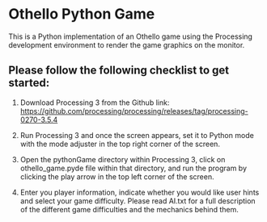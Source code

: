 # Othello Python Game

This is a Python implementation of an Othello game using the Processing
development environment to render the game graphics on the monitor. 

## Please follow the following checklist to get started:

1. Download Processing 3 from the Github link:
    https://github.com/processing/processing/releases/tag/processing-0270-3.5.4

2. Run Processing 3 and once the screen appears, set it to Python mode with
the mode adjuster in the top right corner of the screen.

3. Open the pythonGame directory within Processing 3, click on othello_game.pyde file
within that directory, and run the program by clicking the play arrow in 
the top left corner of the screen.

4. Enter you player information, indicate whether you would like user hints
and select your game difficulty. Please read AI.txt for a full description of
the different game difficulties and the mechanics behind them.
